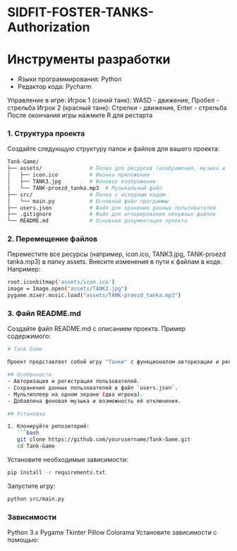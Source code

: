 # SIDFIT-FOSTER-TANKS-Authorization
# Инструменты разработки

* Языки программирования: Python
* Редактор кода: Pycharm
  
Управление в игре:
Игрок 1 (синий танк): WASD - движение, Пробел - стрельба
Игрок 2 (красный танк): Стрелки - движение, Enter - стрельба
После окончания игры нажмите R для рестарта

### 1. Структура проекта
Создайте следующую структуру папок и файлов для вашего проекта:
``` bash
Tank-Game/
├── assets/               # Папка для ресурсов (изображения, музыка и т.д.)
│   ├── icon.ico          # Иконка приложения
│   ├── TANK3.jpg         # Фоновое изображение
│   └── TANK-proezd_tanka.mp3  # Музыкальный файл
├── src/                  # Папка с исходным кодом
│   └── main.py           # Основной файл программы
├── users.json            # Файл для хранения данных пользователей
├── .gitignore            # Файл для игнорирования ненужных файлов
└── README.md             # Основная документация проекта
```
### 2. Перемещение файлов
Переместите все ресурсы (например, icon.ico, TANK3.jpg, TANK-proezd tanka.mp3) в папку assets.
Внесите изменения в пути к файлам в коде. Например:
``` bash
root.iconbitmap('assets/icon.ico')
image = Image.open("assets/TANK3.jpg")
pygame.mixer.music.load("assets/TANK-proezd_tanka.mp3")
```
### 3. Файл README.md
Создайте файл README.md с описанием проекта. Пример содержимого:
``` bash
# Tank Game

Проект представляет собой игру "Танки" с функционалом авторизации и регистрации пользователей. После входа в систему пользователь может запустить игру.

## Особенности
- Авторизация и регистрация пользователей.
- Сохранение данных пользователей в файл `users.json`.
- Мультиплеер на одном экране (два игрока).
- Добавлена фоновая музыка и возможность её отключения.

## Установка

1. Клонируйте репозиторий:
   ```bash
   git clone https://github.com/yourusername/Tank-Game.git 
   cd Tank-Game
```
Установите необходимые зависимости:
``` bash
pip install -r requirements.txt
```
Запустите игру:
``` bash
python src/main.py
```

### Зависимости
Python 3.x
Pygame
Tkinter
Pillow
Colorama
Установите зависимости с помощью:
